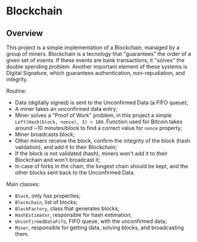 # Blockchain

## Overview
This project is a simple implementation of a Blockchain, managed by a group of miners. Blockchain is a tecnology that "guarantees" the order of a given set of events. If these events are bank transactions, it "solves" the double spending problem. Another important element of these systems is Digital Signature, which guarantees authentication, non-repudiation, and integrity.

Routine:
* Data (digitally signed) is sent to the Unconfirmed Data (a FIFO queue);
* A miner takes an unconfirmed data entry;
* Miner solves a "Proof of Work" problem, in this project a simple `Left(Hash(block, nonce), 3) < 100`. Function used for Bitcoin takes around ~10 minutes/block to find a correct value for `nonce` property;
* Miner broadcasts block;
* Other miners receive the block, confirm the integrity of the block (hash validation), and add it to their Blockchain;
* If the block is not validated (hash), miners won't add it to their Blockchain and won't broadcast it;
* In case of forks in the chain, the longest chain should be kept, and the other blocks sent back to the Unconfirmed Data.

Main classes:
* `Block`, only has properties;
* `Blockchain`, list of blocks;
* `BlockFactory`, class that generates blocks;
* `HashEstimator`, responsible for hash estimation;
* `UnconfirmedDataFifo`, FIFO queue, with the unconfirmed data;
* `Miner`, responsible for getting data, solving blocks, and broadcasting them.
